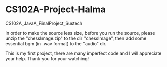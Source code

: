 # CS102A-Project-Halma
 CS102A_JavaA_FinalProject_Sustech
 
 In order to make the source less size, before you run the source, please unzip the "chessImage.zip" to the dir "chessImage", then add some essential bgm (in .wav format) to the "audio" dir.
 
 This is my first project, there are many imperfect code and I will appreciate your help.
 Thank you for your watching!

